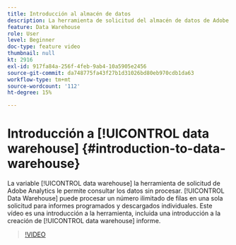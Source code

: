 ```yaml
---
title: Introducción al almacén de datos
description: La herramienta de solicitud del almacén de datos de Adobe Analytics le permite consultar los datos sin procesar. El almacén de datos puede procesar un número ilimitado de filas en una única solicitud de informes programados y descargados individuales. Este vídeo es una introducción a la herramienta, e incluye una introducción a la creación de un informe de Data Warehouse.
feature: Data Warehouse
role: User
level: Beginner
doc-type: feature video
thumbnail: null
kt: 2916
exl-id: 917fa84a-256f-4feb-9ab4-10a5905e2456
source-git-commit: da748775fa43f27b1d31026bd80eb970cdb1da63
workflow-type: tm+mt
source-wordcount: '112'
ht-degree: 15%

---
```


# Introducción a [!UICONTROL data warehouse] {#introduction-to-data-warehouse}

La variable [!UICONTROL data warehouse] la herramienta de solicitud de Adobe Analytics le permite consultar los datos sin procesar. [!UICONTROL Data Warehouse] puede procesar un número ilimitado de filas en una sola solicitud para informes programados y descargados individuales. Este vídeo es una introducción a la herramienta, incluida una introducción a la creación de [!UICONTROL data warehouse] informe.

>[!VIDEO](https://video.tv.adobe.com/v/27306/?quality=12)
